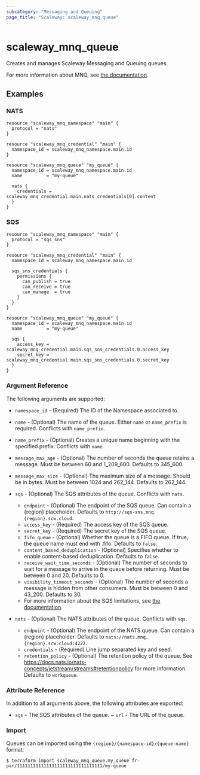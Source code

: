 ```yaml
---
subcategory: "Messaging and Queuing"
page_title: "Scaleway: scaleway_mnq_queue"
---
```


# scaleway_mnq_queue

Creates and manages Scaleway Messaging and Queuing queues.

For more information about MNQ, see [the documentation](https://www.scaleway.com/en/developers/api/messaging-and-queuing/).

## Examples

### NATS

```hcl
resource "scaleway_mnq_namespace" "main" {
  protocol = "nats"
}

resource "scaleway_mnq_credential" "main" {
  namespace_id = scaleway_mnq_namespace.main.id
}

resource "scaleway_mnq_queue" "my_queue" {
  namespace_id = scaleway_mnq_namespace.main.id
  name         = "my-queue"

  nats {
    credentials = scaleway_mnq_credential.main.nats_credentials[0].content
  }
}
```

### SQS

```hcl
resource "scaleway_mnq_namespace" "main" {
  protocol = "sqs_sns"
}

resource "scaleway_mnq_credential" "main" {
  namespace_id = scaleway_mnq_namespace.main.id

  sqs_sns_credentials {
    permissions {
      can_publish = true
      can_receive = true
      can_manage  = true
    }
  }
}

resource "scaleway_mnq_queue" "my_queue" {
  namespace_id = scaleway_mnq_namespace.main.id
  name         = "my-queue"

  sqs {
    access_key = scaleway_mnq_credential.main.sqs_sns_credentials.0.access_key
    secret_key = scaleway_mnq_credential.main.sqs_sns_credentials.0.secret_key
  }
}
```

### Argument Reference

The following arguments are supported:

* `namespace_id` - (Required) The ID of the Namespace associated to.

* `name` - (Optional) The name of the queue. Either `name` or `name_prefix` is required. Conflicts with `name_prefix`.

* `name_prefix` - (Optional) Creates a unique name beginning with the specified prefix. Conflicts with `name`.

* `message_max_age` - (Optional) The number of seconds the queue retains a message. Must be between 60 and 1_209_600. Defaults to 345_600.

* `message_max_size` - (Optional) The maximum size of a message. Should be in bytes. Must be between 1024 and 262_144. Defaults to 262_144.

* `sqs` - (Optional) The SQS attributes of the queue. Conflicts with `nats`.
    - `endpoint` - (Optional) The endpoint of the SQS queue. Can contain a {region} placeholder. Defaults to `http://sqs-sns.mnq.{region}.scw.cloud`.
    - `access_key` - (Required) The access key of the SQS queue.
    - `secret_key` - (Required) The secret key of the SQS queue.
    - `fifo_queue` - (Optional) Whether the queue is a FIFO queue. If true, the queue name must end with .fifo. Defaults to `false`.
    - `content_based_deduplication` - (Optional) Specifies whether to enable content-based deduplication. Defaults to `false`.
    - `receive_wait_time_seconds` - (Optional) The number of seconds to wait for a message to arrive in the queue before returning. Must be between 0 and 20. Defaults to 0.
    - `visibility_timeout_seconds` - (Optional) The number of seconds a message is hidden from other consumers. Must be between 0 and 43_200. Defaults to 30.
    - For more information about the SQS limitations, see [the documentation](https://www.scaleway.com/en/developers/api/messaging-and-queuing/#technical-limitations).

* `nats` - (Optional) The NATS attributes of the queue. Conflicts with `sqs`.
    - `endpoint` - (Optional) The endpoint of the NATS queue. Can contain a {region} placeholder. Defaults to `nats://nats.mnq.{region}.scw.cloud:4222`.
    - `credentials` - (Required) Line jump separated key and seed.
    - `retention_policy` - (Optional) The retention policy of the queue. See https://docs.nats.io/nats-concepts/jetstream/streams#retentionpolicy for more information. Defaults to `workqueue`.


### Attribute Reference

In addition to all arguments above, the following attributes are exported:

* `sqs` - The SQS attributes of the queue.
  ~ `url` - The URL of the queue.

### Import

Queues can be imported using the `{region}/{namespace-id}/{queue-name}` format:

```shell
$ terraform import scaleway_mnq_queue.my_queue fr-par/11111111111111111111111111111111/my-queue
```
